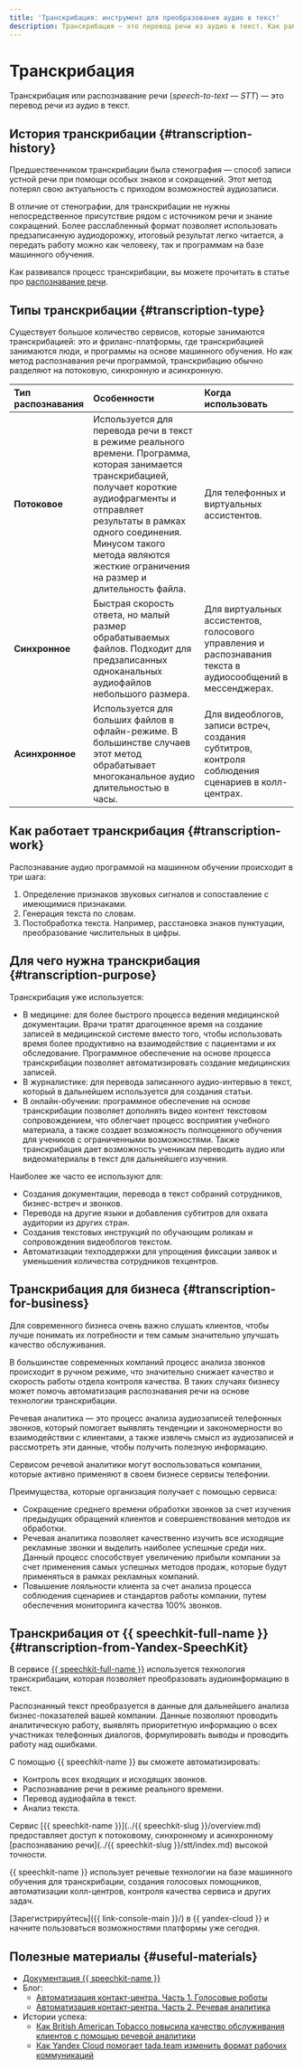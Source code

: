 ```yaml
---
title: 'Транскрибация: инструмент для преобразования аудио в текст'
description: Транскрибация — это перевод речи из аудио в текст. Как работает транскрибация и ее преимущества для бизнеса.
---
```


# Транскрибация

Транскрибация или распознавание речи (*speech-to-text — STT*) — это перевод речи из аудио в текст.

## История транскрибации {#transcription-history}

Предшественником транскрибации была стенография — способ записи устной речи при помощи особых знаков и сокращений. Этот метод потерял свою актуальность с приходом возможностей аудиозаписи.

В отличие от стенографии, для транскрибации не нужны непосредственное присутствие рядом с источником речи и знание сокращений. Более расслабленный формат позволяет использовать предзаписанную аудиодорожку, итоговый результат легко читается, а передать работу можно как человеку, так и программам на базе машинного обучения.

Как развивался процесс транскрибации, вы можете прочитать в статье про [распознавание речи](https://ru.wikipedia.org/wiki/Распознавание_речи).

## Типы транскрибации {#transcription-type}

Существует большое количество сервисов, которые занимаются транскрибацией: это и фриланс-платформы, где транскрибацией занимаются люди, и программы на основе машинного обучения. Но как метод распознавания речи программой, транскрибацию обычно разделяют на потоковую, синхронную и асинхронную.

Тип распознавания | Особенности | Когда использовать
:--- | :--- | :---
**Потоковое** | Используется для перевода речи в текст в режиме реального времени. Программа, которая занимается транскрибацией, получает короткие аудиофрагменты и отправляет результаты в рамках одного соединения. Минусом такого метода являются жесткие ограничения на размер и длительность файла. | Для телефонных и виртуальных ассистентов.
**Синхронное** | Быстрая скорость ответа, но малый размер обрабатываемых файлов. Подходит для предзаписанных одноканальных аудиофайлов небольшого размера.  | Для виртуальных ассистентов, голосового управления и распознавания текста в аудиосообщений в мессенджерах.
**Асинхронное** | Используется для больших файлов в офлайн-режиме. В большинстве случаев этот метод обрабатывает многоканальное аудио длительностью в часы. | Для видеоблогов, записи встреч, создания субтитров, контроля соблюдения сценариев в колл-центрах.

## Как работает транскрибация {#transcription-work}

Распознавание аудио программой на машинном обучении происходит в три шага:

1. Определение признаков звуковых сигналов и сопоставление с имеющимися признаками.
2. Генерация текста по словам.
3. Постобработка текста. Например, расстановка знаков пунктуации, преобразование числительных в цифры.

## Для чего нужна транскрибация {#transcription-purpose}

Транскрибация уже используется:
* В медицине: для более быстрого процесса ведения медицинской документации. Врачи тратят драгоценное время на создание записей в медицинской системе вместо того, чтобы использовать время более продуктивно на взаимодействие с пациентами и их обследование. Программное обеспечение на основе процесса транскрибации позволяет автоматизировать создание медицинских записей.
* В журналистике: для перевода записанного аудио-интервью в текст, который в дальнейшем используется для создания статьи.
* В онлайн-обучении: программное обеспечение на основе транскрибации позволяет дополнять видео контент текстовом сопровождением, что облегчает процесс восприятия учебного материала, а также создает возможность полноценного обучения для учеников с ограниченными возможностями. Также транскрибация дает возможность ученикам переводить аудио или видеоматериалы в текст для дальнейшего изучения.

Наиболее же часто ее используют для:
* Создания документации, перевода в текст собраний сотрудников, бизнес-встреч и звонков.
* Перевода на другие языки и добавления субтитров для охвата аудитории из других стран.
* Создания текстовых инструкций по обучающим роликам и сопровождения видеоблогов текстом.
* Автоматизации техподдержки для упрощения фиксации заявок и уменьшения количества сотрудников техцентров.

## Транскрибация для бизнеса {#transcription-for-business}

Для современного бизнеса очень важно слушать клиентов, чтобы лучше понимать их потребности и тем самым значительно улучшать качество обслуживания.

В большинстве современных компаний процесс анализа звонков происходит в ручном режиме, что значительно снижает качество и скорость работы отдела контроля качества.  В таких случаях бизнесу может помочь автоматизация распознавания речи на основе технологии транскрибации.

Речевая аналитика — это процесс анализа аудиозаписей телефонных звонков, который помогает выявлять тенденции и закономерности во взаимодействии с клиентами, а также извлечь смысл из аудиозаписей и рассмотреть эти данные, чтобы получить полезную информацию.

Сервисом речевой аналитики могут воспользоваться компании, которые активно применяют в своем бизнесе сервисы телефонии.

Преимущества, которые организация получает с помощью сервиса:
* Сокращение среднего времени обработки звонков за счет изучения предыдущих обращений клиентов и совершенствования методов их обработки.
* Речевая аналитика позволяет качественно изучить все исходящие рекламные звонки и выделить наиболее успешные среди них. Данный процесс способствует увеличению прибыли компании за счет применения самых успешных методов продаж, которые будут применяться в рамках рекламных компаний.
* Повышение лояльности клиента за счет анализа процесса соблюдения сценариев и стандартов работы компании, путем обеспечения мониторинга качества 100% звонков.

## Транскрибация от {{ speechkit-full-name }} {#transcription-from-Yandex-SpeechKit}

В сервисе [{{ speechkit-full-name }}](/services/speechkit/) используется технология транскрибации, которая позволяет преобразовать аудиоинформацию в текст.

Распознанный текст преобразуется в данные для дальнейшего анализа бизнес-показателей вашей компании.
Данные позволяют проводить аналитическую работу, выявлять приоритетную информацию о всех участниках телефонных диалогов, формулировать выводы и проводить работу над ошибками.

С помощью {{ speechkit-name }} вы сможете автоматизировать:
* Контроль всех входящих и исходящих звонков.
* Распознавание речи в режиме реального времени.
* Перевод аудиофайла в текст.
* Анализ текста.

Сервис [{{ speechkit-name }}](../{{ speechkit-slug }}/overview.md) предоставляет доступ к потоковому, синхронному и асинхронному [распознаванию речи](../{{ speechkit-slug }}/stt/index.md) высокой точности.

{{ speechkit-name }} использует речевые технологии на базе машинного обучения для транскрибации, создания голосовых помощников, автоматизации колл-центров, контроля качества сервиса и других задач.

[Зарегистрируйтесь]({{ link-console-main }}/) в {{ yandex-cloud }} и начните пользоваться возможностями платформы уже сегодня.

## Полезные материалы {#useful-materials}

* [Документация {{ speechkit-name }}](../speechkit)
* Блог:
    * [Автоматизация контакт-центра. Часть 1. Голосовые роботы](https://yandex.cloud/ru/blog/posts/2019/09/solutions-for-call-centers-robots)
    * [Автоматизация контакт-центра. Часть 2. Речевая аналитика](https://yandex.cloud/ru/blog/posts/2019/09/solutions-for-call-centers-speech-analytics)
* Истории успеха:
    * [Как British American Tobacco повысила качество обслуживания клиентов с помощью речевой аналитики](https://yandex.cloud/ru/cases/bat)
    * [Как Yandex Cloud помогает tada.team изменить формат рабочих коммуникаций](https://yandex.cloud/ru/cases/tada-team)

